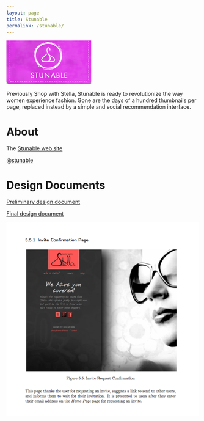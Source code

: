 ```yaml
---
layout: page
title: Stunable
permalink: /stunable/
---
```


![Stunable logo](stunable.png)

Previously Shop with Stella, Stunable is ready to revolutionize the
way women experience fashion. Gone are the days of a hundred
thumbnails per page, replaced instead by a simple and social
recommendation interface.

# About

The [Stunable web site](http://stunable.com)

[@stunable](https://twitter.com/stunable)

# Design Documents

[Preliminary design document](Functional_Specification_0.2.2.pdf)

[Final design document](Functional_Specification_Proper.pdf)

![Design document](design_doc_img.png)
